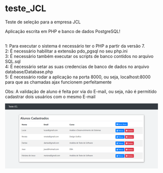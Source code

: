 # teste_JCL
Teste de seleção para a empresa JCL

Aplicação escrita em PHP e banco de dados PostgreSQL! <br> <br>

1: Para executar o sistema é necessário ter o PHP a partir da versão 7. <br>
2: É necessário habilitar a extensão pdo_pgsql no seu php.ini <br>
3: É necessário também executar os scripts de banco contidos no arquivo SQL.sql <br>
4: É necessário setar as suas credencias de banco de dados no arquivo database/Database.php <br>
5: É necessário rodar a aplicação na porta 8000, ou seja, localhost:8000 para que as chamadas ajax funcionem perfeitamente <br>

Obs: A validação de aluno é feita por via do E-mail, ou seja, não é permitido cadastrar dois usuários com o mesmo E-mail <br>

<img src="https://raw.githubusercontent.com/valdiney/teste_JCL/main/print/print_teste_jcl.png">
